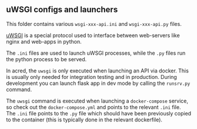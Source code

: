 uWSGI configs and launchers
---------------------------

This folder contains various `wsgi-xxx-api.ini` and `wsgi-xxx-api.py`
files.

[uWSGI](https://uwsgi-docs.readthedocs.io/en/latest/index.html) is a
special protocol used to interface between web-servers like nginx and
web-apps in python.

The `.ini` files are used to launch uWSGI processes, while the `.py`
files run the python process to be served. 

In acred, the `uwsgi` is only executed when launching an API via
docker. This is usually only needed for integration testing and in
production. During development you can launch flask app in dev mode by
calling the `runsrv.py` command.

The `uwsgi` command is executed when launching a `docker-compose`
service, so check out the `docker-compose.yml` and points to the
relevant `.ini` file. The `.ini` file points to the `.py` file which
should have been previously copied to the container (this is typically
done in the relevant dockerfile).


